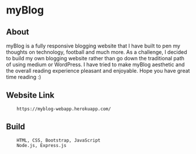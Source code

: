 # myBlog

## About
myBlog is a fully responsive blogging website that I have built to pen my thoughts on technology, football and much more. 
As a challenge, I decided to build my own blogging website rather than go down the traditional path of using medium or WordPress. I have tried to make myBlog aesthetic and the overall reading experience pleasant and enjoyable. Hope you have great time reading :)

## Website Link
        https://myblog-webapp.herokuapp.com/

## Build
        HTML, CSS, Bootstrap, JavaScript
        Node.js, Express.js


